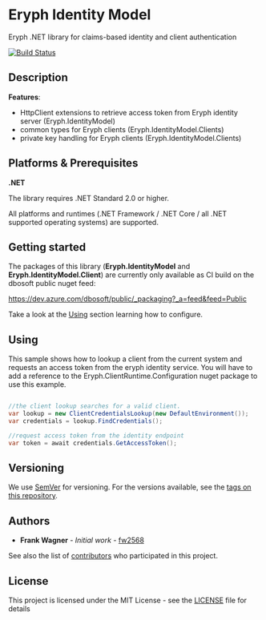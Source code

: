# Eryph Identity Model
Eryph .NET library for claims-based identity and client authentication


[![Build Status](https://dev.azure.com/dbosoft/public/_apis/build/status/eryph-org.dotnet-identitymodel?branchName=main)](https://dev.azure.com/dbosoft/public/_build/latest?definitionId=31&branchName=main)

## Description

**Features**:
- HttpClient extensions to retrieve access token from Eryph identity server (Eryph.IdentityModel)
- common types for Eryph clients (Eryph.IdentityModel.Clients)
- private key handling for Eryph clients (Eryph.IdentityModel.Clients)

## Platforms & Prerequisites

**.NET**

The library requires .NET Standard 2.0 or higher. 

All platforms and runtimes (.NET Framework / .NET Core / all .NET supported operating systems) are supported.


## Getting started

The packages of this library (**Eryph.IdentityModel** and **Eryph.IdentityModel.Client**) are currently only available as CI build on the dbosoft public nuget feed:

https://dev.azure.com/dbosoft/public/_packaging?_a=feed&feed=Public


Take a look at the [Using](#using) section learning how to configure. 


## Using

This sample shows how to lookup a client from the current system and requests an access token from the eryph identity service. You will have to add a reference to the Eryph.ClientRuntime.Configuration nuget package to use this example.

```csharp

//the client lookup searches for a valid client. 
var lookup = new ClientCredentialsLookup(new DefaultEnvironment());
var credentials = lookup.FindCredentials();

//request access token from the identity endpoint
var token = await credentials.GetAccessToken();


```



## Versioning

We use [SemVer](http://semver.org/) for versioning. For the versions available, see the [tags on this repository](https://github.com/eryph-org/dotnet-identitymodel/tags). 

## Authors

* **Frank Wagner** - *Initial work* - [fw2568](https://github.com/fw2568)

See also the list of [contributors](https://github.com/eryph-org/dotnet-identitymodel/contributors) who participated in this project.


## License

This project is licensed under the MIT License - see the [LICENSE](LICENSE) file for details
